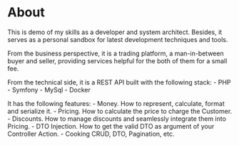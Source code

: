 # About
This is demo of my skills as a developer and system architect. Besides, it serves as a personal sandbox for latest 
development techniques and tools.  

From the business perspective, it is a trading platform, a man-in-between buyer and seller, providing services helpful 
for the both of them for a small fee.   

From the technical side, it is a REST API built with the following stack:
    - PHP
    - Symfony
    - MySql
    - Docker
   
It has the following features:
    - Money. How to represent, calculate, format and serialize it.
    - Pricing. How to calculate the price to charge the Customer.
    - Discounts. How to manage discounts and seamlessly integrate them into Pricing.
    - DTO Injection. How to get the valid DTO as argument of your Controller Action.
    - Cooking CRUD, DTO, Pagination, etc.